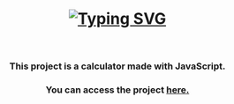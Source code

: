 <h1 align="center">
<a href="https://git.io/typing-svg"><img src="https://readme-typing-svg.demolab.com?font=Jetbrains+Mono&pause=1000&color=00FF00&center=true&vCenter=true&width=435&lines=Javascript+Calculator" alt="Typing SVG" /></a>
</h1>
  <div align="center">
  <br>
<h3>This project is a calculator made with JavaScript.</h3>
<h3> You can access the project <a href="https://samuelfcosta18.github.io/JSCalculator/">here.</a></h3>
</div>
